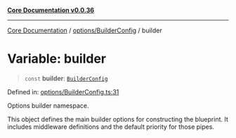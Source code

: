 [**Core Documentation v0.0.36**](../../../README.md)

***

[Core Documentation](../../../modules.md) / [options/BuilderConfig](../README.md) / builder

# Variable: builder

> `const` **builder**: [`BuilderConfig`](../interfaces/BuilderConfig.md)

Defined in: [options/BuilderConfig.ts:31](https://github.com/stonemjs/core/blob/9f959fbf0878444ad50749e09c8b1ee612a83d71/src/options/BuilderConfig.ts#L31)

Options builder namespace.

This object defines the main builder options for constructing the blueprint.
It includes middleware definitions and the default priority for those pipes.
